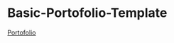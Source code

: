# Basic-Portofolio-Template
[Portofolio](https://raw.githack.com/KyuuraCao/Porrtofolio/main/index.html)

